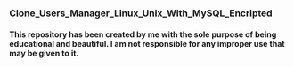 ### Clone_Users_Manager_Linux_Unix_With_MySQL_Encripted

####  This repository has been created by me with the sole purpose of being educational and beautiful. I am not responsible for any improper use that may be given to it.
